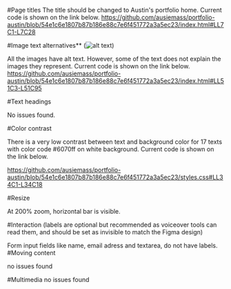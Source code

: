 #Page titles
The title should be changed to Austin's portfolio home. Current code is shown on the link below.
https://github.com/ausiemass/portfolio-austin/blob/54e1c6e1807b87b186e88c7e6f451772a3a5ec23/index.html#LL7C1-L7C28

#Image text alternatives\*\* (<img alt="alt text">)

All the images have alt text. However, some of the text does not explain the images they represent. Current code is shown on the link below.
https://github.com/ausiemass/portfolio-austin/blob/54e1c6e1807b87b186e88c7e6f451772a3a5ec23/index.html#LL51C3-L51C95

#Text headings

No issues found.

#Color contrast

There is a very low contrast between text and background color for 17 texts with color code #6070ff on white background. Current code is shown on the link below.

https://github.com/ausiemass/portfolio-austin/blob/54e1c6e1807b87b186e88c7e6f451772a3a5ec23/styles.css#LL34C1-L34C18

#Resize

At 200% zoom, horizontal bar is visible.

#Interaction (labels are optional but recommended as voiceover tools can read them, and should be set as invisible to match the Figma design)

Form input fields like name, email adress and textarea, do not have labels.
#Moving content

no issues found

#Multimedia
no issues found
